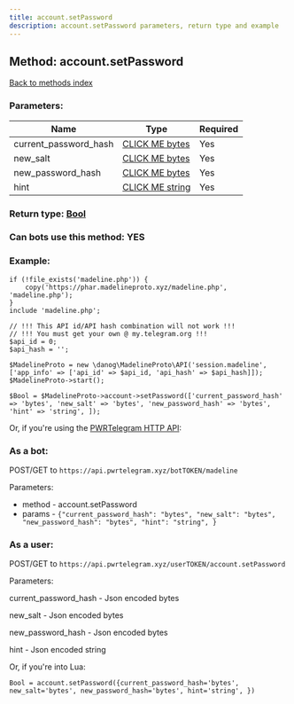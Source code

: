 ```yaml
---
title: account.setPassword
description: account.setPassword parameters, return type and example
---
```

## Method: account.setPassword  
[Back to methods index](index.md)


### Parameters:

| Name     |    Type       | Required |
|----------|---------------|----------|
|current\_password\_hash|[CLICK ME bytes](../types/bytes.md) | Yes|
|new\_salt|[CLICK ME bytes](../types/bytes.md) | Yes|
|new\_password\_hash|[CLICK ME bytes](../types/bytes.md) | Yes|
|hint|[CLICK ME string](../types/string.md) | Yes|


### Return type: [Bool](../types/Bool.md)

### Can bots use this method: **YES**


### Example:


```
if (!file_exists('madeline.php')) {
    copy('https://phar.madelineproto.xyz/madeline.php', 'madeline.php');
}
include 'madeline.php';

// !!! This API id/API hash combination will not work !!!
// !!! You must get your own @ my.telegram.org !!!
$api_id = 0;
$api_hash = '';

$MadelineProto = new \danog\MadelineProto\API('session.madeline', ['app_info' => ['api_id' => $api_id, 'api_hash' => $api_hash]]);
$MadelineProto->start();

$Bool = $MadelineProto->account->setPassword(['current_password_hash' => 'bytes', 'new_salt' => 'bytes', 'new_password_hash' => 'bytes', 'hint' => 'string', ]);
```

Or, if you're using the [PWRTelegram HTTP API](https://pwrtelegram.xyz):

### As a bot:

POST/GET to `https://api.pwrtelegram.xyz/botTOKEN/madeline`

Parameters:

* method - account.setPassword
* params - `{"current_password_hash": "bytes", "new_salt": "bytes", "new_password_hash": "bytes", "hint": "string", }`



### As a user:

POST/GET to `https://api.pwrtelegram.xyz/userTOKEN/account.setPassword`

Parameters:

current_password_hash - Json encoded bytes

new_salt - Json encoded bytes

new_password_hash - Json encoded bytes

hint - Json encoded string




Or, if you're into Lua:

```
Bool = account.setPassword({current_password_hash='bytes', new_salt='bytes', new_password_hash='bytes', hint='string', })
```

